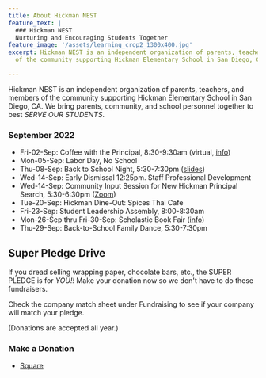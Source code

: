 ```yaml
---
title: About Hickman NEST
feature_text: |
  ### Hickman NEST
  Nurturing and Encouraging Students Together
feature_image: '/assets/learning_crop2_1300x400.jpg'
excerpt: Hickman NEST is an independent organization of parents, teachers, and members
  of the community supporting Hickman Elementary School in San Diego, CA.

---
```

Hickman NEST is an independent organization of parents, teachers, and members of the community supporting Hickman Elementary School in San Diego, CA. We bring parents, community, and school personnel together to best _SERVE OUR STUDENTS_.

### September 2022

* Fri-02-Sep: Coffee with the Principal, 8:30-9:30am (virtual, [info](https://drive.google.com/file/d/1m74OJIXRmNw8GsWVgW9sqbbm8qnIuxTg/view))
* Mon-05-Sep: Labor Day, No School
* Thu-08-Sep: Back to School Night, 5:30-7:30pm ([slides](http://track.spe.schoolmessenger.com/f/a/bs3pgzj6IHdxL82qoboLLA\~\~/AAAAAQA\~/RgRk_KaVP0R1aHR0cHM6Ly9tc2cuc2Nob29sbWVzc2VuZ2VyLmNvbS9tLz9zPUFhanNEelN2NUhZJm1hbD1mZjk2MzczYWYyNDQ4MGEwMzE3YzE0MGVhNDg3NjQ2NmU0YTFiMjQ5OWQ0NDRhOTY3YTExZWE5ZDZkMjU5N2Q0VwdzY2hvb2xtQgpjFxVzG2No6KRBUhNyamMuYWRtaW5AZ21haWwuY29tWAQAAAAB))
* Wed-14-Sep: Early Dismissal 12:25pm. Staff Professional Development
* Wed-14-Sep: Community Input Session for New Hickman Principal Search, 5:30-6:30pm ([Zoom](https://sandiegounified.zoom.us/j/83758153759))
* Tue-20-Sep: Hickman Dine-Out: Spices Thai Cafe
* Fri-23-Sep: Student Leadership Assembly, 8:00-8:30am
* Mon-26-Sep thru Fri-30-Sep: Scholastic Book Fair ([info](http://track.spe.schoolmessenger.com/f/a/jOv6lyw05zED_00WEs0OrQ\~\~/AAAAAQA\~/RgRk_KaVP0R1aHR0cHM6Ly9tc2cuc2Nob29sbWVzc2VuZ2VyLmNvbS9tLz9zPUFhanNEelN2NUhZJm1hbD05Y2MwNmJhMDIwNzg2YWVmN2YxYTQ0Yzg5Y2ViMzk1NDFkOGI3ODkxYjE2YTYzN2E1ZjFlMDQ2MWI0OThmMGIzVwdzY2hvb2xtQgpjFxVzG2No6KRBUhNyamMuYWRtaW5AZ21haWwuY29tWAQAAAAB))
* Thu-29-Sep: Back-to-School Family Dance, 5:30-7:30pm

## Super Pledge Drive

If you dread selling wrapping paper, chocolate bars, etc., the SUPER PLEDGE is for _YOU!!_ Make your donation now so we don't have to do these fundraisers.

Check the company match sheet under Fundraising to see if your company will match your pledge.

(Donations are accepted all year.)

### Make a Donation

* [Square](https://hickman-nest.square.site)